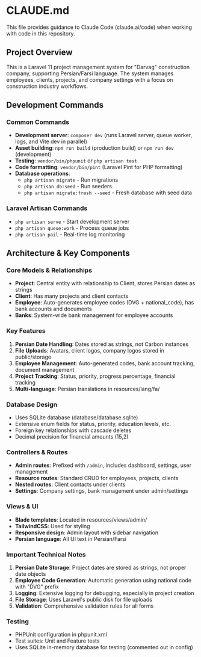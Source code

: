 # CLAUDE.md

This file provides guidance to Claude Code (claude.ai/code) when working with code in this repository.

## Project Overview

This is a Laravel 11 project management system for "Darvag" construction company, supporting Persian/Farsi language. The system manages employees, clients, projects, and company settings with a focus on construction industry workflows.

## Development Commands

### Common Commands
- **Development server**: `composer dev` (runs Laravel server, queue worker, logs, and Vite dev in parallel)
- **Asset building**: `npm run build` (production build) or `npm run dev` (development)
- **Testing**: `vendor/bin/phpunit` or `php artisan test`
- **Code formatting**: `vendor/bin/pint` (Laravel Pint for PHP formatting)
- **Database operations**:
  - `php artisan migrate` - Run migrations
  - `php artisan db:seed` - Run seeders
  - `php artisan migrate:fresh --seed` - Fresh database with seed data

### Laravel Artisan Commands
- `php artisan serve` - Start development server
- `php artisan queue:work` - Process queue jobs
- `php artisan pail` - Real-time log monitoring

## Architecture & Key Components

### Core Models & Relationships
- **Project**: Central entity with relationship to Client, stores Persian dates as strings
- **Client**: Has many projects and client contacts
- **Employee**: Auto-generates employee codes (DVG + national_code), has bank accounts and documents
- **Banks**: System-wide bank management for employee accounts

### Key Features
1. **Persian Date Handling**: Dates stored as strings, not Carbon instances
2. **File Uploads**: Avatars, client logos, company logos stored in public/storage
3. **Employee Management**: Auto-generated codes, bank account tracking, document management
4. **Project Tracking**: Status, priority, progress percentage, financial tracking
5. **Multi-language**: Persian translations in resources/lang/fa/

### Database Design
- Uses SQLite database (database/database.sqlite)
- Extensive enum fields for status, priority, education levels, etc.
- Foreign key relationships with cascade deletes
- Decimal precision for financial amounts (15,2)

### Controllers & Routes
- **Admin routes**: Prefixed with `/admin`, includes dashboard, settings, user management
- **Resource routes**: Standard CRUD for employees, projects, clients
- **Nested routes**: Client contacts under clients
- **Settings**: Company settings, bank management under admin/settings

### Views & UI
- **Blade templates**: Located in resources/views/admin/
- **TailwindCSS**: Used for styling
- **Responsive design**: Admin layout with sidebar navigation
- **Persian language**: All UI text in Persian/Farsi

### Important Technical Notes
1. **Persian Date Storage**: Project dates are stored as strings, not proper date objects
2. **Employee Code Generation**: Automatic generation using national code with "DVG" prefix
3. **Logging**: Extensive logging for debugging, especially in project creation
4. **File Storage**: Uses Laravel's public disk for file uploads
5. **Validation**: Comprehensive validation rules for all forms

### Testing
- PHPUnit configuration in phpunit.xml
- Test suites: Unit and Feature tests
- Uses SQLite in-memory database for testing (commented out in config)